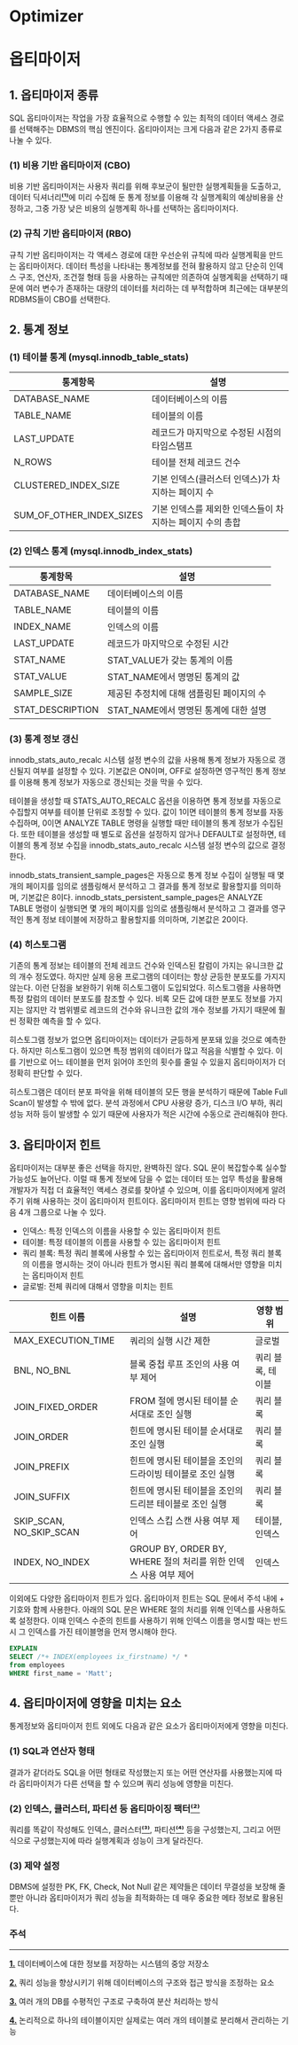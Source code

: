 # Optimizer

# 옵티마이저

## 1. 옵티마이저 종류

SQL 옵티마이저는 작업을 가장 효율적으로 수행할 수 있는 최적의 데이터 액세스 경로를 선택해주는 DBMS의 핵심 엔진이다. 옵티마이저는 크게 다음과 같은 2가지 종류로 나눌 수 있다.

### (1) 비용 기반 옵티마이저 (CBO)

비용 기반 옵티마이저는 사용자 쿼리를 위해 후보군이 될만한 실행계획들을 도출하고, 데이터 딕셔너리[**⁽¹⁾**](#주석)에 미리 수집해 둔 통계 정보를 이용해 각 실행계획의 예상비용을 산정하고, 그중 가장 낮은 비용의 실행계획 하나를 선택하는 옵티마이저다.

### (2) 규칙 기반 옵티마이저 (RBO)

규칙 기반 옵티마이저는 각 액세스 경로에 대한 우선순위 규칙에 따라 실행계획을 만드는 옵티마이저다. 데이터 특성을 나타내는 통계정보를 전혀 활용하지 않고 단순히 인덱스 구조, 연산자, 조건절 형태 등을 사용하는 규칙에만 의존하여 실행계획을 선택하기 때문에 여러 변수가 존재하는 대량의 데이터를 처리하는 데 부적합하며 최근에는 대부분의 RDBMS들이 CBO를 선택한다.

## 2. 통계 정보

### (1) 테이블 통계 (**mysql.innodb_table_stats)**

| 통계항목 | 설명 |
| --- | --- |
| DATABASE_NAME | 데이터베이스의 이름 |
| TABLE_NAME | 테이블의 이름 |
| LAST_UPDATE | 레코드가 마지막으로 수정된 시점의 타임스탬프 |
| N_ROWS | 테이블 전체 레코드 건수 |
| CLUSTERED_INDEX_SIZE | 기본 인덱스(클러스터 인덱스)가 차지하는 페이지 수 |
| SUM_OF_OTHER_INDEX_SIZES | 기본 인덱스를 제외한 인덱스들이 차지하는 페이지 수의 총합 |

### (2) 인덱스 통계 (**mysql.innodb_index_stats)**

| 통계항목 | 설명 |
| --- | --- |
| DATABASE_NAME | 데이터베이스의 이름 |
| TABLE_NAME | 테이블의 이름 |
| INDEX_NAME | 인덱스의 이름 |
| LAST_UPDATE | 레코드가 마지막으로 수정된 시간 |
| STAT_NAME | STAT_VALUE가 갖는 통계의 이름 |
| STAT_VALUE | STAT_NAME에서 명명된 통계의 값 |
| SAMPLE_SIZE | 제공된 추정치에 대해 샘플링된 페이지의 수 |
| STAT_DESCRIPTION | STAT_NAME에서 명명된 통계에 대한 설명 |

### (3) 통계 정보 갱신

innodb_stats_auto_recalc 시스템 설정 변수의 값을 사용해 통계 정보가 자동으로 갱신될지 여부를 설정할 수 있다. 기본값은 ON이며, OFF로 설정하면 영구적인 통계 정보를 이용해 통계 정보가 자동으로 갱신되는 것을 막을 수 있다.

테이블을 생성할 때 STATS_AUTO_RECALC 옵션을 이용하면 통계 정보를 자동으로 수집할지 여부를 테이블 단위로 조정할 수 있다. 값이 1이면 테이블의 통계 정보를 자동 수집하며, 0이면 ANALYZE TABLE 명령을 실행할 때만 테이블의 통계 정보가 수집된다. 또한 테이블을 생성할 때 별도로 옵션을 설정하지 않거나 DEFAULT로 설정하면, 테이블의 통계 정보 수집을 innodb_stats_auto_recalc 시스템 설정 변수의 값으로 결정한다.

innodb_stats_transient_sample_pages은 자동으로 통계 정보 수집이 실행될 때 몇 개의 페이지를 임의로 샘플링해서 분석하고 그 결과를 통계 정보로 활용할지를 의미하며, 기본값은 8이다. innodb_stats_persistent_sample_pages은 ANALYZE TABLE 명령이 실행되면 몇 개의 페이지를 임의로 샘플링해서 분석하고 그 결과를 영구적인 통계 정보 테이블에 저장하고 활용할지를 의미하며, 기본값은 20이다.

### (4) 히스토그램

기존의 통계 정보는 테이블의 전체 레코드 건수와 인덱스된 칼럼이 가지는 유니크한 값의 개수 정도였다. 하지만 실제 응용 프로그램의 데이터는 항상 균등한 분포도를 가지지 않는다. 이런 단점을 보완하기 위해 히스토그램이 도입되었다. 히스토그램을 사용하면 특정 칼럼의 데이터 분포도를 참조할 수 있다. 비록 모든 값에 대한 분포도 정보를 가지지는 않지만 각 범위별로 레코드의 건수와 유니크한 값의 개수 정보를 가지기 때문에 훨씬 정확한 예측을 할 수 있다.

히스토그램 정보가 없으면 옵티마이저는 데이터가 균등하게 분포돼 있을 것으로 예측한다. 하지만 히스토그램이 있으면 특정 범위의 데이터가 많고 적음을 식별할 수 있다. 이를 기반으로 어느 테이블을 먼저 읽어야 조인의 횟수를 줄일 수 있을지 옵티마이저가 더 정확히 판단할 수 있다.

히스토그램은 데이터 분포 파악을 위해 테이블의 모든 행을 분석하기 때문에 Table Full Scan이 발생할 수 밖에 없다. 분석 과정에서 CPU 사용량 증가, 디스크 I/O 부하, 쿼리 성능 저하 등이 발생할 수 있기 때문에 사용자가 적은 시간에 수동으로 관리해줘야 한다.

## 3. 옵티마이저 힌트

옵티마이저는 대부분 좋은 선택을 하지만, 완벽하진 않다. SQL 문이 복잡할수록 실수할 가능성도 늘어난다. 이럴 때 통계 정보에 담을 수 없는 데이터 또는 업무 특성을 활용해 개발자가 직접 더 효율적인 액세스 경로를 찾아낼 수 있으며, 이를 옵티마이저에게 알려주기 위해 사용하는 것이 옵티마이저 힌트이다. 옵티마이저 힌트는 영향 범위에 따라 다음 4개 그룹으로 나눌 수 있다.

- 인덱스: 특정 인덱스의 이름을 사용할 수 있는 옵티마이저 힌트
- 테이블: 특정 테이블의 이름을 사용할 수 있는 옵티마이저 힌트
- 쿼리 블록: 특정 쿼리 블록에 사용할 수 있는 옵티마이저 힌트로서, 특정 쿼리 블록의 이름을 명시하는 것이 아니라 힌트가 명시된 쿼리 블록에 대해서만 영향을 미치는 옵티마이저 힌트
- 글로벌: 전체 쿼리에 대해서 영향을 미치는 힌트

| 힌트 이름 | 설명 | 영향 범위 |
| --- | --- | --- |
| MAX_EXECUTION_TIME | 쿼리의 실행 시간 제한 | 글로벌 |
| BNL, NO_BNL | 블록 중첩 루프 조인의 사용 여부 제어 | 쿼리 블록, 테이블 |
| JOIN_FIXED_ORDER | FROM 절에 명시된 테이블 순서대로 조인 실행 | 쿼리 블록 |
| JOIN_ORDER | 힌트에 명시된 테이블 순서대로 조인 실행 | 쿼리 블록 |
| JOIN_PREFIX | 힌트에 명시된 테이블을 조인의 드라이빙 테이블로 조인 실행 | 쿼리 블록 |
| JOIN_SUFFIX | 힌트에 명시된 테이블을 조인의 드리븐 테이블로 조인 실행 | 쿼리 블록 |
| SKIP_SCAN, NO_SKIP_SCAN | 인덱스 스킵 스캔 사용 여부 제어 | 테이블, 인덱스 |
| INDEX, NO_INDEX | GROUP BY, ORDER BY, WHERE 절의 처리를 위한 인덱스 사용 여부 제어 | 인덱스 |

이외에도 다양한 옵티마이저 힌트가 있다. 옵티마이저 힌트는 SQL 문에서 주석 내에 + 기호와 함께 사용한다. 아래의 SQL 문은 WHERE 절의 처리를 위해 인덱스를 사용하도록 설정한다. 이때 인덱스 수준의 힌트를 사용하기 위해 인덱스 이름을 명시할 때는 반드시 그 인덱스를 가진 테이블명을 먼저 명시해야 한다. 

```sql
EXPLAIN
SELECT /*+ INDEX(employees ix_firstname) */ *
from employees
WHERE first_name = 'Matt';
```

## 4. 옵티마이저에 영향을 미치는 요소

통계정보와 옵티마이저 힌트 외에도 다음과 같은 요소가 옵티마이저에게 영향을 미친다.

### (1) SQL과 연산자 형태

결과가 같더라도 SQL을 어떤 형태로 작성했는지 또는 어떤 연산자를 사용했는지에 따라 옵티마이저가 다른 선택을 할 수 있으며 쿼리 성능에 영향을 미친다.

### (2) 인덱스, 클러스터, 파티션 등 옵티마이징 팩터[**⁽²⁾**](#주석)

쿼리를 똑같이 작성해도 인덱스, 클러스터[**⁽³⁾**](#주석), 파티션[**⁽⁴⁾**](#주석) 등을 구성했는지, 그리고 어떤 식으로 구성했는지에 따라 실행계획과 성능이 크게 달라진다.

### (3) 제약 설정

DBMS에 설정한 PK, FK, Check, Not Null 같은 제약들은 데이터 무결성을 보장해 줄뿐만 아니라 옵티마이저가 쿼리 성능을 최적화하는 데 매우 중요한 메타 정보로 활용된다.

### 주석

---

[**1.**](#1-옵티마이저-종류) 데이터베이스에 대한 정보를 저장하는 시스템의 중앙 저장소

[**2.**](#4-옵티마이저에-영향을-미치는-요소) 쿼리 성능을 향상시키기 위해 데이터베이스의 구조와 접근 방식을 조정하는 요소

[**3.**](#4-옵티마이저에-영향을-미치는-요소) 여러 개의 DB를 수평적인 구조로 구축하여 분산 처리하는 방식

[**4.**](#4-옵티마이저에-영향을-미치는-요소) 논리적으로 하나의 테이블이지만 실제로는 여러 개의 테이블로 분리해서 관리하는 기능
